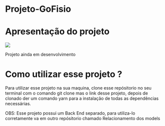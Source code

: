 <h1>Projeto-GoFisio</h1>

<h1>Apresentação do projeto</h1>

<img src="../../assets/gofisio.png" />

<p>Projeto ainda em desenvolvimento</p>

<h1>Como utilizar esse projeto ?</h1>

<p>Para utilizar esse projeto na sua maquina, clone esse repósitorio no seu terminal com o comando git clone mas o link desse projeto, depois de clonado der
um comando yarn para a instalação de todas as dependências necessárias. 
</p>
<p>OBS: Esse projeto possui um Back End separado, para utiliza-lo corretamente va em outro repósitorio chamado Relacionamento dos models</p>
